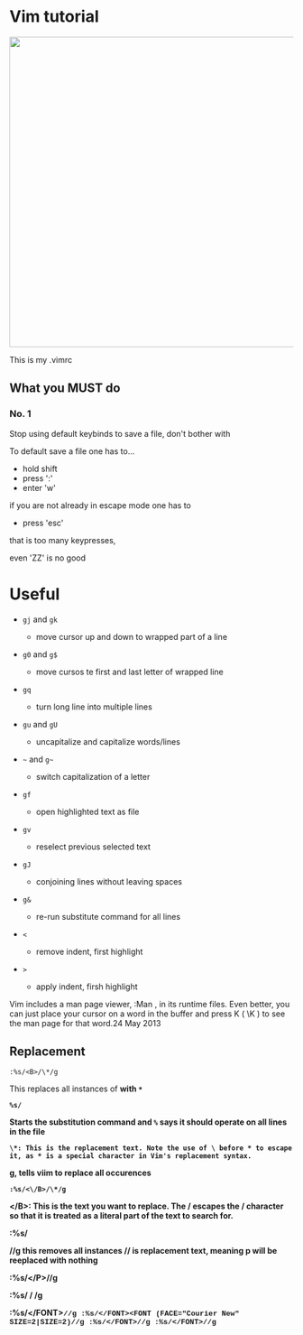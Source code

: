 # Vim tutorial

<img src="/.pix/vim_cigarretes.avif" style="width:550px; height: auto;">

This is my .vimrc

<object data=".txt/vimrc.txt" width="255" height="72"></object>

## What you MUST do

### No. 1

Stop using default keybinds to save a file, don't bother with 

To default save a file one has to...

- hold shift
- press ':'
- enter 'w'

if you are not already in escape mode one has to 

- press 'esc'

that is too many keypresses,

even 'ZZ' is no good  

# Useful

- `gj` and `gk`
	- move cursor up and down to wrapped part of a line
- `g0` and `g$`
	- move cursos te first and last letter of wrapped line
- `gq`
	- turn long line into multiple lines
- `gu` and `gU` 
	- uncapitalize and capitalize words/lines
- `~` and `g~`
	- switch capitalization of a letter
- `gf` 
	- open highlighted text as file
- `gv`
	- reselect previous selected text
- `gJ`
	- conjoining lines without leaving spaces
- `g&` 
	- re-run substitute command for all lines

- `<`
	- remove indent, first highlight

- `>` 
	- apply indent, firsh highlight

Vim includes a man page viewer, :Man , in its runtime files. Even better, you can just place your cursor on a word in the buffer and press <Leader>K ( \K ) to see the man page for that word.24 May 2013

## Replacement

	:%s/<B>/\*/g

This replaces all instances of <code><B></code> with <code>*</code>

	%s/

Starts the substitution command and <code>%</code> says it should operate on all lines in the file

	\*: This is the replacement text. Note the use of \ before * to escape it, as * is a special character in Vim's replacement syntax.

g, tells viim to replace all occurences

	:%s/<\/B>/\*/g

<\/B>: This is the text you want to replace. The \/ escapes the / character so that it is treated as a literal part of the text to search for.

:%s/<P>//g
this removes all instances // is replacement text, meaning p will be reeplaced with nothing

:%s/<\/P>//g

:%s/&#9;/ /g

:%s/<\/FONT><FONT FACE="Courier New" SIZE=2>//g
:%s/<\/FONT><FONT \(FACE="Courier New" SIZE=2\|SIZE=2\)//g
:%s/<\/FONT><FONT FACE="Courier New" SIZE=2>//g
:%s/<\/FONT><FONT SIZE=2>//g

